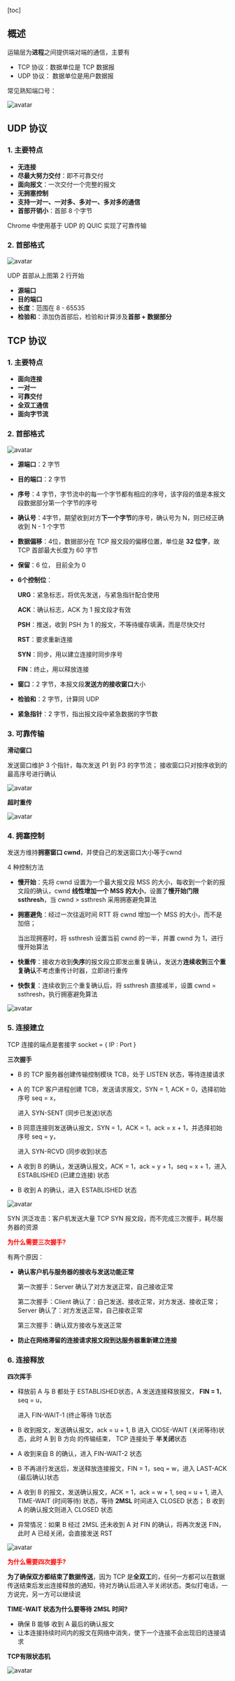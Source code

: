 [toc]



## 概述

运输层为**进程**之间提供端对端的通信，主要有

- TCP 协议：数据单位是 TCP 数据报
- UDP 协议： 数据单位是用户数据报

常见熟知端口号：

![avatar](img/常见熟知端口号.jpg)

## UDP 协议

### 1. 主要特点

- **无连接**
- **尽最大努力交付**：即不可靠交付
- **面向报文**：一次交付一个完整的报文
- **无拥塞控制**
- **支持一对一、一对多、多对一、多对多的通信**
- **首部开销小**：首部 8 个字节

Chrome 中使用基于 UDP 的 QUIC 实现了可靠传输

### 2. 首部格式

![avatar](img/UDP首部格式.jpg)

UDP 首部从上图第 2 行开始

- **源端口**
- **目的端口**
- **长度**：范围在 8 - 65535
- **检验和**：添加伪首部后，检验和计算涉及**首部 + 数据部分**

## TCP 协议

### 1. 主要特点

- **面向连接**
- **一对一**
- **可靠交付**
- **全双工通信**
- **面向字节流**

### 2. 首部格式

![avatar](img/TCP首部格式.jpg)

- **源端口**：2 字节

- **目的端口**：2 字节

- **序号**：4 字节，字节流中的每一个字节都有相应的序号，该字段的值是本报文段数据部分第一个字节的序号

- **确认号**：4字节，期望收到对方**下一个字节**的序号，确认号为 N，则已经正确收到 N - 1 个字节

- **数据偏移**：4位，数据部分在 TCP 报文段的偏移位置，单位是 **32 位字**，故 TCP 首部最大长度为 60 字节

- **保留**：6 位， 目前全为 0

- **6个控制位**：

  **URG**：紧急标志，将优先发送，与紧急指针配合使用

  **ACK**：确认标志，ACK 为 1 报文段才有效

  **PSH**：推送，收到 PSH 为 1 的报文，不等待缓存填满，而是尽快交付

  **RST**：要求重新连接

  **SYN**：同步，用以建立连接时同步序号

  **FIN**：终止，用以释放连接

- **窗口**：2 字节，本报文段**发送方的接收窗口**大小

- **检验和**：2 字节，计算同 UDP

- **紧急指针**：2 字节，指出报文段中紧急数据的字节数



### 3. 可靠传输

**滑动窗口**

发送窗口维护 3 个指针，每次发送 P1 到 P3 的字节流； 接收窗口只对按序收到的最高序号进行确认

![avatar](img/滑动窗口.jpg)



**超时重传**

![avatar](img/TCP超时重传.jpg)



### 4. 拥塞控制

发送方维持**拥塞窗口 cwnd**，并使自己的发送窗口大小等于cwnd

4 种控制方法

- **慢开始**：先将 cwnd 设置为一个最大报文段 MSS 的大小，每收到一个新的报文段的确认，cwnd **线性增加一个 MSS 的大小**，设置了**慢开始门限 ssthresh**，当 cwnd > ssthresh 采用拥塞避免算法

- **拥塞避免**：经过一次往返时间 RTT 将 cwnd 增加一个 MSS 的大小，而不是加倍；

  当出现拥塞时，将 ssthresh 设置当前 cwnd 的一半，并置 cwnd 为 1，进行慢开始算法

- **快重传**：接收方收到**失序**的报文段立即发出重复确认，发送方**连续收到三个重复确认**不考虑重传计时器，立即进行重传

- **快恢复**：连续收到三个重复确认后，将 ssthresh 直接减半，设置 cwnd = ssthresh，执行拥塞避免算法

![avatar](img/TCP拥塞控制流程.jpg)





### 5. 连接建立

TCP 连接的端点是套接字 socket = { IP : Port }

**三次握手**

- B 的 TCP 服务器创建传输控制模块 TCB，处于 LISTEN 状态，等待连接请求

- A 的 TCP 客户进程创建 TCB，发送请求报文，SYN = 1, ACK = 0，选择初始序号 seq = x，

  进入 SYN-SENT (同步已发送)状态

- B 同意连接则发送确认报文，SYN = 1，ACK = 1，ack = x + 1，并选择初始序号 seq = y，

  进入 SYN-RCVD (同步收到)状态

- A 收到 B 的确认，发送确认报文，ACK = 1，ack = y + 1，seq = x + 1，进入 ESTABLISHED (已建立连接) 状态

- B 收到 A 的确认，进入 ESTABLISHED 状态

![avatar](img/TCP三次握手.jpg)

SYN 洪泛攻击：客户机发送大量 TCP SYN 报文段，而不完成三次握手，耗尽服务器的资源

**<font color=red>为什么需要三次握手?</font>**

有两个原因：

- **确认客户机与服务器的接收与发送功能正常**

  第一次握手：Server 确认了对方发送正常，自己接收正常

  第二次握手：Client 确认了：自己发送、接收正常，对方发送、接收正常；Server 确认了：对方发送正常，自己接收正常

  第三次握手：确认双方接收与发送正常

- **防止在网络滞留的连接请求报文段到达服务器重新建立连接**



### 6. 连接释放

**四次挥手**

- 释放前 A 与 B 都处于 ESTABLISHED状态，A 发送连接释放报文， **FIN = 1**，seq = u，

  进入 FIN-WAIT-1 (终止等待 1)状态

- B 收到报文，发送确认报文，ack = u + 1, B 进入 ClOSE-WAIT (关闭等待)状态，此时 A 到 B 方向 的传输结束， TCP 连接处于 **半关闭**状态

- A 收到来自 B 的确认，进入 FIN-WAIT-2 状态

- B 不再进行发送后，发送释放连接报文，FIN = 1，seq = w，进入 LAST-ACK (最后确认)状态

- A 收到 B 的报文，发送确认报文，ACK = 1，ack = w + 1,  seq = u + 1, 进入 TIME-WAIT (时间等待) 状态，等待 **2MSL** 时间进入 CLOSED 状态； B 收到 A 的确认报文则进入 CLOSED 状态

- 异常情况：如果 B 经过 2MSL 还未收到 A 对 FIN 的确认，将再次发送 FIN，此时 A 已经关闭，会直接发送 RST

![avatar](img/TCP四次挥手.jpg)

**<font color=red>为什么需要四次握手?</font>**

**为了确保双方都结束了数据传送**，因为 TCP 是**全双工**的，任何一方都可以在数据传送结束后发出连接释放的通知，待对方确认后进入半关闭状态。类似打电话，一方说完，另一方可以继续说



**TIME-WAIT 状态为什么要等待 2MSL 时间?**

- 确保 B 能够 收到 A 最后的确认报文
- 让本连接持续时间内的报文在网络中消失，使下一个连接不会出现旧的连接请求



**TCP有限状态机**

![avatar](img/TCP状态机.jpg)